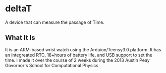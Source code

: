 deltaT
======

A device that can measure the passage of Time.

What It Is
----------

It is an ARM-based wrist watch using the Arduion/Teensy3.0 platform. 
It has an integreated RTC, 18+hours of battery life, and USB support to set the time.
I made it over the course of 2 weeks during the 2013 Austin Peay Govornor's School for Computational Physics.
